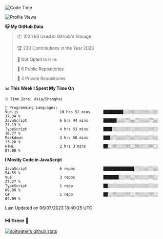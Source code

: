 <!--START_SECTION:waka-->
![Code Time](http://img.shields.io/badge/Code%20Time-2%2C214%20hrs-blue)

![Profile Views](http://img.shields.io/badge/Profile%20Views-9-blue)

**🐱 My GitHub Data** 

> 📦 102.1 kB Used in GitHub's Storage 
 > 
> 🏆 230 Contributions in the Year 2023
 > 
> 🚫 Not Opted to Hire
 > 
> 📜 6 Public Repositories 
 > 
> 🔑 4 Private Repositories 
 > 
📊 **This Week I Spent My Time On** 

```text
🕑︎ Time Zone: Asia/Shanghai

💬 Programming Languages: 
Vue.js                   10 hrs 52 mins      █████████░░░░░░░░░░░░░░░░   37.34 % 
JavaScript               6 hrs 44 mins       ██████░░░░░░░░░░░░░░░░░░░   23.13 % 
TypeScript               4 hrs 53 mins       ████░░░░░░░░░░░░░░░░░░░░░   16.77 % 
Markdown                 3 hrs 50 mins       ███░░░░░░░░░░░░░░░░░░░░░░   13.20 % 
HTML                     2 hrs 3 mins        ██░░░░░░░░░░░░░░░░░░░░░░░   07.08 % 
```

**I Mostly Code in JavaScript** 

```text
JavaScript               6 repos             ██████████████░░░░░░░░░░░   54.55 % 
Vue                      3 repos             ███████░░░░░░░░░░░░░░░░░░   27.27 % 
TypeScript               1 repo              ██░░░░░░░░░░░░░░░░░░░░░░░   09.09 % 
C#                       1 repo              ██░░░░░░░░░░░░░░░░░░░░░░░   09.09 % 
```




 Last Updated on 06/07/2023 18:40:25 UTC
<!--END_SECTION:waka-->

### Hi there 👋
[![soitwater's github stats](https://github-readme-stats.vercel.app/api?username=soitwater)](https://github.com/soitwater/github-readme-stats)
